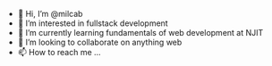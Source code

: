 - 👋 Hi, I’m @milcab
- 👀 I’m interested in fullstack development
- 🌱 I’m currently learning fundamentals of web development at NJIT
- 💞️ I’m looking to collaborate on anything web
- 📫 How to reach me ...

<!---
milcab/milcab is a ✨ special ✨ repository because its `README.md` (this file) appears on your GitHub profile.
You can click the Preview link to take a look at your changes.
--->
